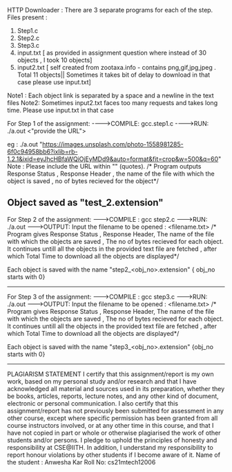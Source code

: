 HTTP Downloader :
There are 3 separate programs for each of the step.
Files present :
1. Step1.c
2. Step2.c
3. Step3.c
4. input.txt [ as provided in assignment question where instead of 30 objects , I took 10 objects]
5. input2.txt [ self created from zootaxa.info - contains png,gif,jpg,jpeg . Total 11 objects|| Sometimes it takes bit of delay to download in that case please use input.txt]

Note1 : Each object link is separated by a space and a newline in the text files
Note2: Sometimes input2.txt faces too many requests and takes long time. Please use input.txt in that case


For Step 1 of the assignment:
---->COMPILE: gcc.step1.c
---->RUN: ./a.out <"provide the URL">

eg : ./a.out "https://images.unsplash.com/photo-1558981285-6f0c94958bb6?ixlib=rb-1.2.1&ixid=eyJhcHBfaWQiOjEyMDd9&auto=format&fit=crop&w=500&q=60"
Note : Please include the URL within "" (quotes).
/* Program outputs Response Status , Response Header , the name of the file with which the object is saved , no of bytes recieved for the object*/

Object saved as "test_2.extension"
--------------------------------------------------------------------------------------------------------------------------------------------------------


For Step 2 of the assignment:
--->COMPILE : gcc step2.c
--->RUN: ./a.out
--->OUTPUT: Input the filename to be opened : <filename.txt>
/* Program gives Response Status , Response Header, The name of the file with which the objects are saved , The no of bytes recieved for each object. 
It continues untill all the objects in the provided text file are fetched , after which Total Time to download all the objects are displayed*/

Each object is saved with the name "step2_<obj_no>.extension" { obj_no starts with 0}

------------------------------------------------------------------------------------------------------------------------------------------------------------


For Step 3 of the assignment:
--->COMPILE : gcc step3.c
--->RUN: ./a.out
--->OUTPUT: Input the filename to be opened : <filename.txt>
/* Program gives Response Status , Response Header, The name of the file with which the objects are saved , The no of bytes recieved for each object. 
It continues untill all the objects in the provided text file are fetched , after which Total Time to download all the objects are displayed*/

Each object is saved with the name "step3_<obj_no>.extension" {obj_no starts with 0}

-------------------------------------------------------------------------------------------------------------------------------------------------------------------------------
PLAGIARISM STATEMENT <Include it in your readme> I certify that this assignment/report is my own work, based on my personal study and/or research and that I have acknowledged all material and sources used in its preparation, whether they be books, articles, reports, lecture notes, and any other kind of document, electronic or personal communication. I also certify that this assignment/report has not previously been submitted for assessment in any other course, except where specific permission has been granted from all course instructors involved, or at any other time in this course, and that I have not copied in part or whole or otherwise plagiarised the work of other students and/or persons. I pledge to uphold the principles of honesty and responsibility at CSE@IITH. In addition, I understand my responsibility to report honour violations by other students if I become aware of it.
Name of the student : Anwesha Kar
Roll No: cs21mtech12006

